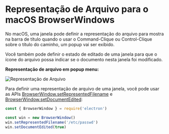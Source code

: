 # Representação de Arquivo para o macOS BrowserWindows

No macOS, uma janela pode definir a representação do arquivo para mostra na barra de título quando o usar o Command-Clique ou Control-Clique sobre o título do caminho, um popup vai ser exibido.

Você também pode definir o estado de editado de uma janela para que o ícone do arquivo possa indicar se o documento nesta janela foi modificado.

**Representação de arquivo em popup menu:**

![Representação de Arquivo](https://cloud.githubusercontent.com/assets/639601/5082061/670a949a-6f14-11e4-987a-9aaa04b23c1d.png)

Para definir uma representação de arquivo de uma janela, você pode usar as APIs [BrowserWindow.setRepresentedFilename](../api/browser-window.md#winsetrepresentedfilenamefilename-macos) e [BrowserWindow.setDocumentEdited](../api/browser-window.md#winsetdocumenteditededited-macos):

```javascript
const { BrowserWindow } = require('electron')

const win = new BrowserWindow()
win.setRepresentedFilename('/etc/passwd')
win.setDocumentEdited(true)
```